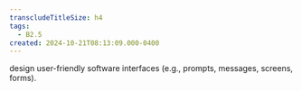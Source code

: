```yaml
---
transcludeTitleSize: h4
tags:
  - B2.5
created: 2024-10-21T08:13:09.000-0400
---
```

design user-friendly software interfaces (e.g., prompts, messages, screens, forms).